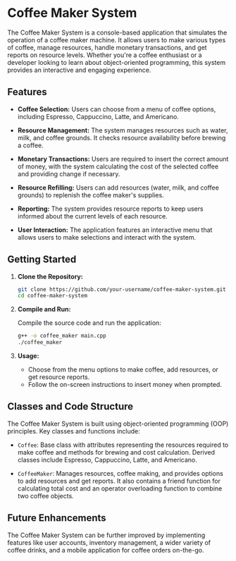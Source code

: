 # Coffee Maker System

The Coffee Maker System is a console-based application that simulates the operation of a coffee maker machine. It allows users to make various types of coffee, manage resources, handle monetary transactions, and get reports on resource levels. Whether you're a coffee enthusiast or a developer looking to learn about object-oriented programming, this system provides an interactive and engaging experience.

## Features

- **Coffee Selection:** Users can choose from a menu of coffee options, including Espresso, Cappuccino, Latte, and Americano.

- **Resource Management:** The system manages resources such as water, milk, and coffee grounds. It checks resource availability before brewing a coffee.

- **Monetary Transactions:** Users are required to insert the correct amount of money, with the system calculating the cost of the selected coffee and providing change if necessary.

- **Resource Refilling:** Users can add resources (water, milk, and coffee grounds) to replenish the coffee maker's supplies.

- **Reporting:** The system provides resource reports to keep users informed about the current levels of each resource.

- **User Interaction:** The application features an interactive menu that allows users to make selections and interact with the system.

## Getting Started

1. **Clone the Repository:**

    ```bash
    git clone https://github.com/your-username/coffee-maker-system.git
    cd coffee-maker-system
    ```

2. **Compile and Run:**

    Compile the source code and run the application:

    ```bash
    g++ -o coffee_maker main.cpp
    ./coffee_maker
    ```

3. **Usage:**

    - Choose from the menu options to make coffee, add resources, or get resource reports.
    - Follow the on-screen instructions to insert money when prompted.

## Classes and Code Structure

The Coffee Maker System is built using object-oriented programming (OOP) principles. Key classes and functions include:

- `Coffee`: Base class with attributes representing the resources required to make coffee and methods for brewing and cost calculation. Derived classes include Espresso, Cappuccino, Latte, and Americano.

- `CoffeeMaker`: Manages resources, coffee making, and provides options to add resources and get reports. It also contains a friend function for calculating total cost and an operator overloading function to combine two coffee objects.

## Future Enhancements

The Coffee Maker System can be further improved by implementing features like user accounts, inventory management, a wider variety of coffee drinks, and a mobile application for coffee orders on-the-go.




